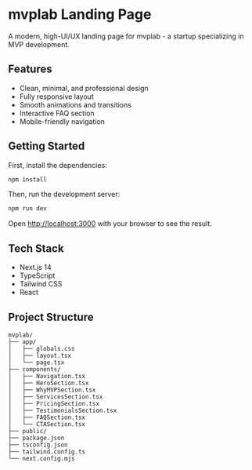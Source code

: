 # mvplab Landing Page

A modern, high-UI/UX landing page for mvplab - a startup specializing in MVP development.

## Features

- Clean, minimal, and professional design
- Fully responsive layout
- Smooth animations and transitions
- Interactive FAQ section
- Mobile-friendly navigation

## Getting Started

First, install the dependencies:

```bash
npm install
```

Then, run the development server:

```bash
npm run dev
```

Open [http://localhost:3000](http://localhost:3000) with your browser to see the result.

## Tech Stack

- Next.js 14
- TypeScript
- Tailwind CSS
- React

## Project Structure

```
mvplab/
├── app/
│   ├── globals.css
│   ├── layout.tsx
│   └── page.tsx
├── components/
│   ├── Navigation.tsx
│   ├── HeroSection.tsx
│   ├── WhyMVPSection.tsx
│   ├── ServicesSection.tsx
│   ├── PricingSection.tsx
│   ├── TestimonialsSection.tsx
│   ├── FAQSection.tsx
│   └── CTASection.tsx
├── public/
├── package.json
├── tsconfig.json
├── tailwind.config.ts
└── next.config.mjs
```